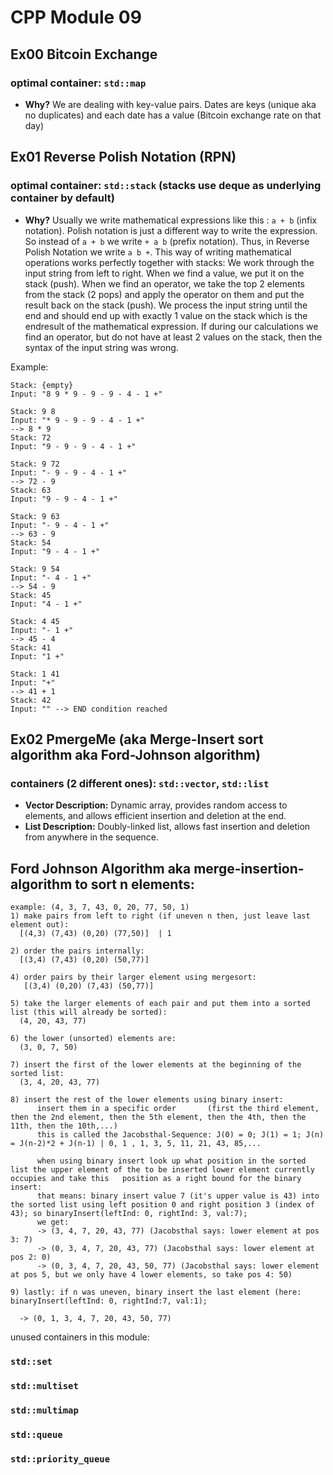 
# CPP Module 09

## Ex00 Bitcoin Exchange
### optimal container:  `std::map`
- **Why?** We are dealing with key-value pairs. Dates are keys (unique aka no duplicates) and each date has a value (Bitcoin exchange rate on that day)

## Ex01 Reverse Polish Notation (RPN)
### optimal container:  `std::stack` (stacks use deque as underlying container by default)
- **Why?** Usually we write mathematical expressions like this : ```a + b``` (infix notation). Polish notation is just a different way to write the expression. So instead of ```a + b``` we write ```+ a b``` (prefix notation). Thus, in Reverse Polish Notation we write ```a b +```. This way of writing mathematical operations works perfectly together with stacks:
We work through the input string from left to right. When we find a value, we put it on the stack (push). When we find an operator, we take the top 2 elements from the stack (2 pops) and apply the operator on them and put the result back on the stack (push). We process the input string until the end and should end up with exactly 1 value on the stack which is the endresult of the mathematical expression. If during our calculations we find an operator, but do not have at least 2 values on the stack, then the syntax of the input string was wrong.

Example:
```
Stack: {empty}
Input: "8 9 * 9 - 9 - 9 - 4 - 1 +"

Stack: 9 8
Input: "* 9 - 9 - 9 - 4 - 1 +"
--> 8 * 9
Stack: 72
Input: "9 - 9 - 9 - 4 - 1 +"

Stack: 9 72
Input: "- 9 - 9 - 4 - 1 +"
--> 72 - 9
Stack: 63
Input: "9 - 9 - 4 - 1 +"

Stack: 9 63
Input: "- 9 - 4 - 1 +"
--> 63 - 9
Stack: 54
Input: "9 - 4 - 1 +"

Stack: 9 54
Input: "- 4 - 1 +"
--> 54 - 9
Stack: 45
Input: "4 - 1 +"

Stack: 4 45
Input: "- 1 +"
--> 45 - 4
Stack: 41
Input: "1 +"

Stack: 1 41
Input: "+"
--> 41 + 1
Stack: 42
Input: "" --> END condition reached
```

## Ex02 PmergeMe (aka Merge-Insert sort algorithm aka Ford-Johnson algorithm)
### containers (2 different ones):  `std::vector`, `std::list`
- **Vector Description:** Dynamic array, provides random access to elements, and allows efficient insertion and deletion at the end.
- **List Description:** Doubly-linked list, allows fast insertion and deletion from anywhere in the sequence.

## Ford Johnson Algorithm aka merge-insertion-algorithm to sort n elements:
```
example: (4, 3, 7, 43, 0, 20, 77, 50, 1)
1) make pairs from left to right (if uneven n then, just leave last element out):
  [(4,3) (7,43) (0,20) (77,50)]  | 1
  
2) order the pairs internally: 
  [(3,4) (7,43) (0,20) (50,77)] 
  
4) order pairs by their larger element using mergesort:
   [(3,4) (0,20) (7,43) (50,77)]

5) take the larger elements of each pair and put them into a sorted list (this will already be sorted):
  (4, 20, 43, 77)

6) the lower (unsorted) elements are:
  (3, 0, 7, 50)

7) insert the first of the lower elements at the beginning of the sorted list:
  (3, 4, 20, 43, 77)

8) insert the rest of the lower elements using binary insert:
      insert them in a specific order       (first the third element, then the 2nd element, then the 5th element, then the 4th, then the 11th, then the 10th,...) 
      this is called the Jacobsthal-Sequence: J(0) = 0; J(1) = 1; J(n) = J(n-2)*2 + J(n-1) | 0, 1 , 1, 3, 5, 11, 21, 43, 85,...
        
      when using binary insert look up what position in the sorted list the upper element of the to be inserted lower element currently occupies and take this   position as a right bound for the binary insert:
      that means: binary insert value 7 (it's upper value is 43) into the sorted list using left position 0 and right position 3 (index of 43); so binaryInsert(leftInd: 0, rightInd: 3, val:7);
      we get:
      -> (3, 4, 7, 20, 43, 77) (Jacobsthal says: lower element at pos 3: 7)
      -> (0, 3, 4, 7, 20, 43, 77) (Jacobsthal says: lower element at pos 2: 0)
      -> (0, 3, 4, 7, 20, 43, 50, 77) (Jacobsthal says: lower element at pos 5, but we only have 4 lower elements, so take pos 4: 50)
  
9) lastly: if n was uneven, binary insert the last element (here: binaryInsert(leftInd: 0, rightInd:7, val:1);

  -> (0, 1, 3, 4, 7, 20, 43, 50, 77)
```

unused containers in this module:
### `std::set`
### `std::multiset`
### `std::multimap`
### `std::queue`
### `std::priority_queue`
